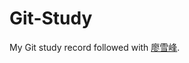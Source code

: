 # Git-Study
My Git study record followed with [廖雪峰](https://www.liaoxuefeng.com/wiki/896043488029600).
